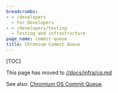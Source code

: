 ```yaml
---
breadcrumbs:
- - /developers
  - For Developers
- - /developers/testing
  - Testing and infrastructure
page_name: commit-queue
title: Chromium Commit Queue
---
```


[TOC]

This page has moved to
[//docs/infra/cq.md](https://chromium.googlesource.com/chromium/src/+/HEAD/docs/infra/cq.md)

See also: [Chromium OS Commit Queue](/system/errors/NodeNotFound).
